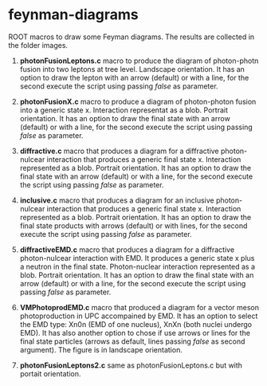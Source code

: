 # feynman-diagrams
ROOT macros to draw some Feyman diagrams. The results are collected in the folder images.

1. **photonFusionLeptons.c** macro to produce the diagram of photon-photn fusion into two leptons at tree level. Landscape orientation. It has an option to draw the lepton with an arrow (default) or with a line, for the second execute the script using passing *false* as parameter.

2. **photonFusionX.c** macro to produce a diagram of photon-photon fusion into a generic state x. Interaction representat as a blob. Portrait orientation. It has an option to draw the final state with an arrow (default) or with a line, for the second execute the script using passing *false* as parameter.

3. **diffractive.c** macro that produces a diagram for a diffractive photon-nulcear interaction that produces a generic final state x. Interaction represented as a blob. Portrait orientation. It has an option to draw the final state with an arrow (default) or with a line, for the second execute the script using passing *false* as parameter.

4. **inclusive.c** macro that produces a diagram for an inclusive photon-nulcear interaction that produces a generic final state x. Interaction represented as a blob. Portrait orientation. It has an option to draw the final state products with arrows (default) or with lines, for the second execute the script using passing *false* as parameter.

5. **diffractiveEMD.c** macro that produces a diagram for a diffractive photon-nulcear interaction with EMD. It produces a generic state x plus a neutron in the final state. Photon-nuclear interaction represented as a blob. Portrait orientation. It has an option to draw the final state with an arrow (default) or with a line, for the second execute the script using passing *false* as parameter.

6. **VMPhotoprodEMD.c** macro that produced a diagram for a vector meson photoproduction in UPC accompained by EMD. It has an option to select the EMD type: Xn0n (EMD of one nucleus), XnXn (both nuclei undergo EMD). It has also another option to chose if use arrows or lines for the final state particles (arrows as default, lines passing *false* as second argument). The figure is in landscape orientation.

7. **photonFusionLeptons2.c** same as photonFusionLeptons.c but with portait orientation.
